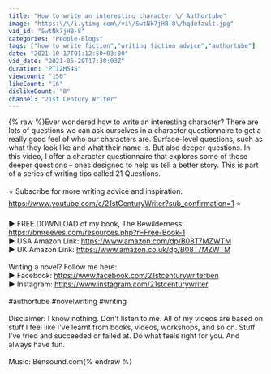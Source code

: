 ```yaml
---
title: "How to write an interesting character \/ Authortube"
image: "https:\/\/i.ytimg.com\/vi\/SwtNk7jHB-8\/hqdefault.jpg"
vid_id: "SwtNk7jHB-8"
categories: "People-Blogs"
tags: ["how to write fiction","writing fiction advice","authortube"]
date: "2021-10-17T01:12:50+03:00"
vid_date: "2021-05-29T17:30:03Z"
duration: "PT12M54S"
viewcount: "156"
likeCount: "16"
dislikeCount: "0"
channel: "21st Century Writer"
---
```

{% raw %}Ever wondered how to write an interesting character? There are lots of questions we can ask ourselves in a character questionnaire to get a really good feel of who our characters are. Surface-level questions, such as what they look like and what their name is. But also deeper questions. In this video, I offer a character questionnaire that explores some of those deeper questions – ones designed to help us tell a better story. This is part of a series of writing tips called 21 Questions.<br /><br />⭐ Subscribe for more writing advice and inspiration: <a rel="nofollow" target="blank" href="https://www.youtube.com/c/21stCenturyWriter?sub_confirmation=1">https://www.youtube.com/c/21stCenturyWriter?sub_confirmation=1</a> ⭐<br /><br />▶ FREE DOWNLOAD of my book, The Bewilderness: <a rel="nofollow" target="blank" href="https://bmreeves.com/resources.php?r=Free-Book-1">https://bmreeves.com/resources.php?r=Free-Book-1</a><br />▶ USA Amazon Link: <a rel="nofollow" target="blank" href="https://www.amazon.com/dp/B08T7MZWTM">https://www.amazon.com/dp/B08T7MZWTM</a><br />▶ UK Amazon Link: <a rel="nofollow" target="blank" href="https://www.amazon.co.uk/dp/B08T7MZWTM">https://www.amazon.co.uk/dp/B08T7MZWTM</a><br /><br />Writing a novel? Follow me here:<br />▶ Facebook: <a rel="nofollow" target="blank" href="https://www.facebook.com/21stcenturywriterben">https://www.facebook.com/21stcenturywriterben</a><br />▶ Instagram: <a rel="nofollow" target="blank" href="https://www.instagram.com/21stcenturywriter">https://www.instagram.com/21stcenturywriter</a><br /><br />#authortube #novelwriting #writing<br /><br />Disclaimer: I know nothing. Don't listen to me. All of my videos are based on stuff I feel like I've learnt from books, videos, workshops, and so on. Stuff I've tried and succeeded or failed at. Do what feels right for you. And always have fun.<br /><br />Music: Bensound.com{% endraw %}
